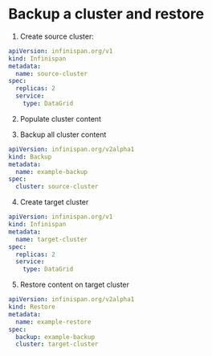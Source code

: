 # Backup a cluster and restore

1. Create source cluster:

```yaml
apiVersion: infinispan.org/v1
kind: Infinispan
metadata:
  name: source-cluster
spec:
  replicas: 2
  service:
    type: DataGrid
```

2. Populate cluster content

3. Backup all cluster content

```yaml
apiVersion: infinispan.org/v2alpha1
kind: Backup
metadata:
  name: example-backup
spec:
  cluster: source-cluster

```

4. Create target cluster
```yaml
apiVersion: infinispan.org/v1
kind: Infinispan
metadata:
  name: target-cluster
spec:
  replicas: 2
  service:
    type: DataGrid
```

5. Restore content on target cluster
```yaml
apiVersion: infinispan.org/v2alpha1
kind: Restore
metadata:
  name: example-restore
spec:
  backup: example-backup
  cluster: target-cluster
```
